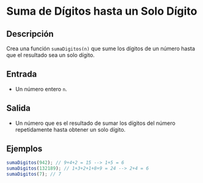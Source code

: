 # Suma de Dígitos hasta un Solo Dígito

## Descripción
Crea una función `sumaDigitos(n)` que sume los dígitos de un número hasta que el resultado sea un solo dígito.

## Entrada
- Un número entero `n`.

## Salida
- Un número que es el resultado de sumar los dígitos del número repetidamente hasta obtener un solo dígito.

## Ejemplos

```javascript
sumaDigitos(942); // 9+4+2 = 15 --> 1+5 = 6
sumaDigitos(132189); // 1+3+2+1+8+9 = 24 --> 2+4 = 6
sumaDigitos(7); // 7
